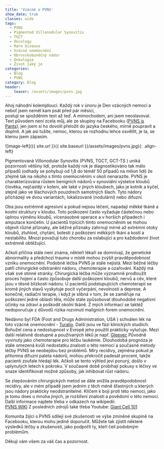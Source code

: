 ```yaml
---
title: 'Vzácně o PVNS'
show_date: true
classes: wide
tags:
  - PVNS
  - Pigmented Villonodular Synovitis    
  - TGCT
  - Oncology
  - Rare Disease
  - Vzácná onemocnění
  - Obrovskobuněčný nádor
  - Onkologie
  - Život jaký je
categories:
  - Blog
  - PVNS
category: Blog
header:
    teaser: /assets/images/pvns.jpg    
---
```


Ahoj náhodní kolemjdoucí. Každý rok v únoru je Den vzácných nemocí a neboť jsem neměl kam psát před pár měsíci,   
postuji se spožděním text až teď. A mimochodem, ani jsem neoslavoval.  
Text původem není zcela můj, ale ze skupiny na Facebooku (<a href="https://www.facebook.com/groups/91851410592">PVNS is Pants</a>),
jen jsem si ho dovolil přeložit do jazyka českého, mírně poupravit a doplnit.
A jak asi tušíte, nemoc, kterou se rozhodnu lehce osvětlit, je ta, se kterou jsem zápasím.

![image-left]({{ site.url }}{{ site.baseurl }}/assets/images/pvns.jpg){: .align-left}

Pigmentovaná Villonodular Synovitis (PVNS, TGCT, GCT-TS ) uniká pozornosti většiny lidí, protože každý rok je
diagnostikováno tak málo případů (odhady se pohybují od 1,8 do téměř 50 případů na milion lidí) že zřejmě tak na nikoho s tímto onemocněním v okolí nenarazíte.
PVNS je charakterizována růstem benigních nádorů v synoviální výstelce kloubů člověka, nejčastěji v koleni,
ale také v jiných kloubech, jako je kotník a kyčel, stejně jako ve šlachových pouzdrech samotných šlach. Tyto nádory přicházejí ve dvou variantách, lokalizované (nodulární) nebo difuzní.

Oba jsou extrémně agresivní a pokud nejsou léčeni, napadají měkké tkáně a kostní struktury v kloubu. Toto poškození často
vyžaduje částečnou nebo úplnou výměnu kloubů, vícenásobné operace a v horších případech i amputace končetin. U pacientů trpících tímto onemocněním se mohou objevit různé příznaky,
ale běžné příznaky zahrnují mírné až extrémní otoky kloubů, ztuhlost, chytání, bolesti z poškození měkkých tkání
a kostí a nestabilitu. Mnozí považují tuto chorobu za oslabující a pro každodenní život extrémně obtěžující.

Ačkoli příčina stále není známa, někteří lékaři se domnívají, že genetické abnormality a předchozí trauma v místě mohou zvýšit
pravděpodobnost vzniku onemocnění. Podobně léčba PVNS je stále nejistá. Mezi běžné léčby patří chirurgické odstranění
nádoru, chemoterapie a ozařování. Každý má však své stinné stránky. Chirurgická léčba může významně prodloužit proces
hojení a často způsobuje další poškození kloubů, nervů a cév, které jsou v těsné blízkosti nádoru. U pacientů
podstupujících chemoterapii se kromě jiných stavů vyskytuje pocit vyčerpání, nevolnosti a deprese. A konečně, radiační
terapie, i když je slibná v tom, že se zaměřuje na poškození jedné oblasti těla, může stále způsobovat dlouhodobé
negativní účinky na zdraví a poškodit okolní tkáně. Z mých informací se taktéž nedoporučuje z důvodů rizika rozvinutí maligních forem onemocnění.

Nedávno byl FDA (Foot and Drugs Administration, USA ) schválen lék na toto vzácné onemocnění - <a href="https://www.turalio.com/en/">Turalio</a>. Další jsou ve fázi klinických studiích.
Bohužel cena a nedostupnost v Evropě jeho použití prakticky vylučuje. Mezi další relativně dostupné a používaných léků je např.
<a href="https://en.wikipedia.org/wiki/Imatinib">Gleevec</a> Původně vyvinutý jako chemoterapie pro léčbu laukémie.
Dlouhodobá prognóza je stále omezená kvůli nedostatku znalostí o této nemoci a současné metody léčby PVNS
se neobejdou bez problémů. Míry recidivy, zejména pokud je přítomna difuzní paleta nádorů, mohou překročit padesát
procent, takže pacienti zoufale hledají lék. Ačkoli se tento výhled jeví ponurý, došlo v uplynulých letech k pokroku. V současné době
probíhají pokusy s léčivy ve snaze identifikovat možné způsoby, jak inhibovat růst nádoru.

Se zlepšováním chirurgických metod se dále snížila pravděpodobnost recidivy, ale v mém případě jsem jedním z těch
méně šťastných u kterých jsou nádory prakticky neodstranitelné. Klíčem k boji proti této nemoci, jako je tomu dnes u mnoha jiných, je
rozšíření znalostí a povědomí o této nemoci. Další informace najdete třeba v odkazech na wikipedii:   
<a href="https://en.wikipedia.org/wiki/Tenosynovial_giant_cell_tumor">PVNS WIKI</a>
Z posledních zdrojů také třeba Youtube:
<a href="https://youtu.be/k4PFFuc7y4w">Giant Cell 101</a>

Komunita žijící s PVNS sdílejí své zkušenosti ve výše zmíněné skupině na Facebooku, kterou mohu jedině doporučit.
Můžete tak zjistit některé výsledků léčby a zkušeností, jako podpořit ty, kteří čelí podobným problémům.

Děkuji vám všem za váš čas a pozornost.